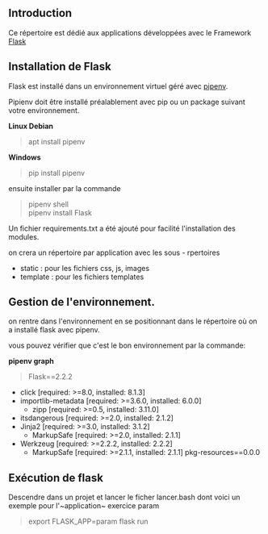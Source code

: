 ## Introduction

Ce répertoire est dédié aux applications développées avec le Framework [Flask](https://flask.palletsprojects.com/)

## Installation de Flask

Flask est installé dans un environnement virtuel géré avec [pipenv](https://pipenv.pypa.io/en/latest/index.html).

Pipienv doit être installé préalablement avec pip ou un package suivant votre environnement.

**Linux Debian**

   >apt install pipenv

**Windows**
> pip install pipenv

ensuite installer par la commande
> pipenv shell   
pipenv install Flask

Un fichier requirements.txt a été ajouté pour facilité l'installation des modules.

on crera un répertoire par application avec les sous - rpertoires
   * static : pour les fichiers css, js, images
   * template : pour les fichiers templates

## Gestion de l'environnement.

on rentre dans l'environnement en se positionnant dans le répertoire où on a installé flask avec pipenv.

vous pouvez vérifier que c'est le bon environnement par la commande:

**pipenv graph**

> Flask==2.2.2
  - click [required: >=8.0, installed: 8.1.3]
  - importlib-metadata [required: >=3.6.0, installed: 6.0.0]
    - zipp [required: >=0.5, installed: 3.11.0]
  - itsdangerous [required: >=2.0, installed: 2.1.2]
  - Jinja2 [required: >=3.0, installed: 3.1.2]
    - MarkupSafe [required: >=2.0, installed: 2.1.1]
  - Werkzeug [required: >=2.2.2, installed: 2.2.2]
    - MarkupSafe [required: >=2.1.1, installed: 2.1.1]
pkg-resources==0.0.0

## Exécution de flask

Descendre dans un projet et lancer le ficher lancer.bash
dont voici un exemple pour l'~application~ exercice param
> export FLASK_APP=param
flask run
